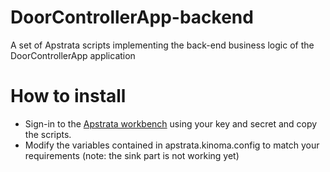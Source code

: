 DoorControllerApp-backend
=========================

A set of Apstrata scripts implementing the back-end business logic of the DoorControllerApp application

How to install
==============
* Sign-in to the [Apstrata workbench](https://wot.apstrata.com/apsdb/rest) using your key and secret and copy the scripts.
* Modify the variables contained in apstrata.kinoma.config to match your requirements (note: the sink part is not working yet)
